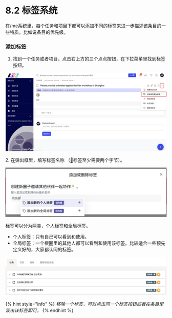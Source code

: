 # 8.2 标签系统

在/me系统里，每个任务和项目下都可以添加不同的标签来进一步描述该条目的一些特质，比如说条目的优先级。

### 添加标签

1. 找到一个任务或者项目，点击右上方的三个点点按钮，在下拉菜单里找到标签按钮。

![标签功能](<../../.gitbook/assets/Screenshot 2019-11-20 at 18.00.18.png>)

&#x20;  2\. 在弹出框里，填写标签名称 （[📌](https://emojipedia.org/pushpin/)标签至少需要两个字节）。

![添加标签弹窗](../../.gitbook/assets/7-2-1.png)

标签可以分为两类，个人标签和全局标签。

* 个人标签：只有自己可以看到和使用。
* 全局标签：一个根圈里的其他人都可以看到和使用该标签。比较适合一些预先定义好的，大家都认同的标签。

![标签使用](../../.gitbook/assets/7-2-2.png)

{% hint style="info" %}
_移除一个标签，可以点击同一个标签按钮或者在条目里双击该标签即可。_
{% endhint %}

### ​
